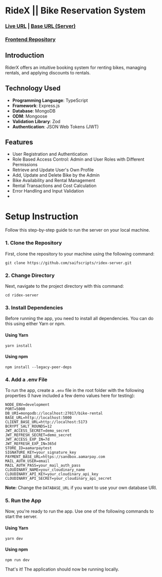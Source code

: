 # RideX || Bike Reservation System

### [Live URL](https://ridex-alpha.vercel.app) | [Base URL (Server)](https://ridex-server.vercel.app)

### [Frontend Repository](https://github.com/saifscripts/ridex-client)

## Introduction

RiderX offers an intuitive booking system for renting bikes, managing rentals, and applying discounts to rentals.

## Technology Used

-   **Programming Language**: TypeScript
-   **Framework**: Express.js
-   **Database**: MongoDB
-   **ODM**: Mongoose
-   **Validation Library**: Zod
-   **Authentication**: JSON Web Tokens (JWT)

## Features

-   User Registration and Authentication
-   Role Based Access Control: Admin and User Roles with Different Permissions
-   Retrieve and Update User's Own Profile
-   Add, Update and Delete Bike by the Admin
-   Bike Availability and Rental Management
-   Rental Transactions and Cost Calculation
-   Error Handling and Input Validation
-

# Setup Instruction

Follow this step-by-step guide to run the server on your local machine.

### 1. Clone the Repository

First, clone the repository to your machine using the following command:

```
git clone https://github.com/saifscripts/ridex-server.git
```

### 2. Change Directory

Next, navigate to the project directory with this command:

```
cd ridex-server
```

### 3. Install Dependencies

Before running the app, you need to install all dependencies. You can do this using either Yarn or npm.

#### Using Yarn

```
yarn install
```

#### Using npm

```
npm install --legacy-peer-deps
```

### 4. Add a .env File

To run the app, create a `.env` file in the root folder with the following properties (I have included a few demo values here for testing):

```
NODE_ENV=development
PORT=5000
DB_URI=mongodb://localhost:27017/bike-rental
BASE_URL=http://localhost:5000
CLIENT_BASE_URL=http://localhost:5173
BCRYPT_SALT_ROUNDS=12
JWT_ACCESS_SECRET=demo_secret
JWT_REFRESH_SECRET=demo_secret
JWT_ACCESS_EXP_IN=7d
JWT_REFRESH_EXP_IN=365d
STORE_ID=aamarpaytest
SIGNATURE_KEY=your_signature_key
PAYMENT_BASE_URL=https://sandbox.aamarpay.com
MAIL_AUTH_USER=email
MAIL_AUTH_PASS=your_mail_auth_pass
CLOUDINARY_NAME=your_cloudinary_name
CLOUDINARY_API_KEY=your_cloudinary_api_key
CLOUDINARY_API_SECRET=your_cloudinary_api_secret
```

**Note:** Change the `DATABASE_URL` if you want to use your own database URI.

### 5. Run the App

Now, you're ready to run the app. Use one of the following commands to start the server.

#### Using Yarn

```
yarn dev
```

#### Using npm

```
npm run dev
```

That's it! The application should now be running locally.
